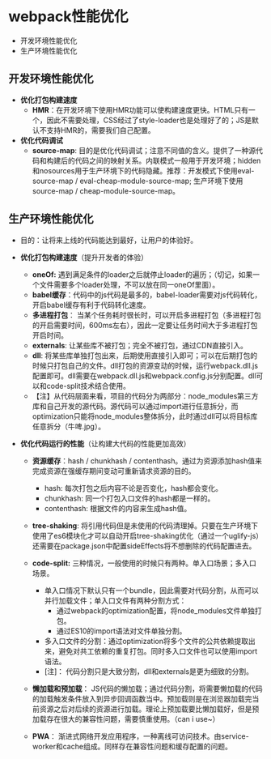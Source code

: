 # webpack性能优化
* 开发环境性能优化
* 生产环境性能优化

## 开发环境性能优化
* **优化打包构建速度**
  * **HMR**：在开发环境下使用HMR功能可以使构建速度更快。HTML只有一个，因此不需要处理，CSS经过了style-loader也是处理好了的；JS是默认不支持HMR的，需要我们自己配置。
* **优化代码调试**
  * **source-map**:  目的是优化代码调试；注意不同值的含义。提供了一种源代码和构建后的代码之间的映射关系。内联模式一般用于开发环境；hidden和nosources用于生产环境下的代码隐藏。推荐：开发模式下使用eval-source-map / eval-cheap-module-source-map;  生产环境下使用source-map / cheap-module-source-map。

## 生产环境性能优化
* 目的：让将来上线的代码能达到最好，让用户的体验好。

* **优化打包构建速度**（提升开发者的体验）

  * **oneOf:** 遇到满足条件的loader之后就停止loader的遍历；（切记，如果一个文件需要多个loader处理，不可以放在同一oneOf里面）。
  * **babel缓存**：代码中的js代码是最多的，babel-loader需要对js代码转化，开启babel缓存有利于代码转化速度。
  * **多进程打包**：  当某个任务耗时很长时，可以开启多进程打包（多进程打包的开启需要时间，600ms左右），因此一定要让任务时间大于多进程打包开启时间。
  * **externals**:   让某些库不被打包；完全不被打包，通过CDN直接引入。
  * **dll**:  将某些库单独打包出来，后期使用直接引入即可；可以在后期打包的时候只打包自己的文件。dll打包的资源变动的时候，运行webpack.dll.js配置即可。dll需要在webpack.dll.js和webpack.config.js分别配置。dll可以和code-split技术结合使用。
  * 【注】从代码层面来看，项目的代码分为两部分：node_modules第三方库和自己开发的源代码。源代码可以通过import进行任意拆分，而optimization只能将node_modules整体拆分，此时通过dll可以将目标库任意拆分（牛啤.jpg）。
  
* **优化代码运行的性能**（让构建大代码的性能更加高效）

  * **资源缓存**：hash / chunkhash / contenthash。通过为资源添加hash值来完成资源在强缓存期间变动可重新请求资源的目的。

    * hash: 每次打包之后内容不论是否变化，hash都会变化。
    * chunkhash: 同一个打包入口文件的hash都是一样的。
    * contenthash: 根据文件的内容来生成hash值。
  * **tree-shaking**:  将引用代码但是未使用的代码清理掉。只要在生产环境下使用了es6模块化才可以自动开启tree-shaking优化（通过一个uglify-js）还需要在package.json中配置sideEffects将不想删除的代码配置进去。
  * **code-split:**  三种情况，一般使用的时候只有两种。单入口场景；多入口场景。
    * 单入口情况下默认只有一个bundle，因此需要对代码分割，从而可以并行加载文件；单入口文件有两种分割方式：
      * 通过webpack的optimization配置，将node_modules文件单独打包。
      * 通过ES10的import语法对文件单独分割。
    * 多入口文件的分割：通过optimization将多个文件的公共依赖提取出来，避免对共工依赖的重复打包。同时多入口文件也可以使用import语法。
    * [注]： 代码分割只是大致分割，dll和externals是更为细致的分割。
  * **懒加载和预加载**： JS代码的懒加载；通过代码分割，将需要懒加载的代码的加载触发条件放入到异步回调函数当中。预加载则是在浏览器加载完当前资源之后对后续的资源进行加载。理论上预加载要比懒加载好，但是预加载存在很大的兼容性问题，需要慎重使用。（can i use~）
  * **PWA**：  渐进式网络开发应用程序，一种离线可访问技术。由service-worker和cache组成。同样存在兼容性问题和缓存配置的问题。
